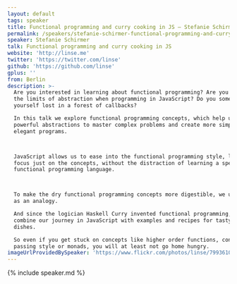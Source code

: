 ```yaml
---
layout: default
tags: speaker
title: Functional programming and curry cooking in JS – Stefanie Schirmer
permalink: /speakers/stefanie-schirmer-functional-programming-and-curry-cooking-in-js.html
speaker: Stefanie Schirmer
talk: Functional programming and curry cooking in JS
website: 'http://linse.me'
twitter: 'https://twitter.com/linse'
github: 'https://github.com/linse'
gplus: ''
from: Berlin
description: >-
  Are you interested in learning about functional programming? Are you reaching
  the limits of abstraction when programming in JavaScript? Do you sometimes find
  yourself lost in a forest of callbacks?

  In this talk we explore functional programming concepts, which help us create
  powerful abstractions to master complex problems and create more simple and
  elegant programs.



  JavaScript allows us to ease into the functional programming style, letting us
  focus just on the concepts, without the distraction of learning a specific
  functional programming language.



  To make the dry functional programming concepts more digestible, we use cooking
  as an analogy.

  And since the logician Haskell Curry invented functional programming, we
  combine our journey in JavaScript with examples and recipes for tasty curry
  dishes.

  So even if you get stuck on concepts like higher order functions, continuation
  passing style or monads, you will at least not go home hungry.
imageUrlProvidedBySpeaker: 'https://www.flickr.com/photos/linse/7993610770/sizes/l'
---
```


{% include speaker.md %}
